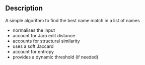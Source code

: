 ## Description

A simple algorithm to find the best name match in a list of names

- normalises the input
- account for Jaro edit distance
- accounts for structural similarity
- uses a soft Jaccard
- account for entropy
- provides a dynamic threshold (if needed)